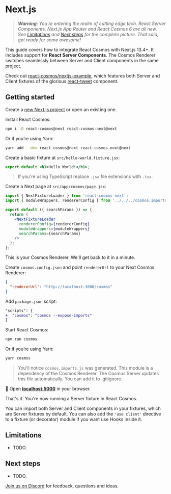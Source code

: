 # Next.js

> _**Warning**: You're entering the realm of cutting edge tech. React Server Components, Next.js App Router and React Cosmos 6 are all new. See [Limitations](#limitations) and [Next steps](#next-steps) for the complete picture. That said, get ready for some awesome!_

This guide covers how to integrate React Cosmos with Next.js 13.4+. It includes support for **React Server Components**. The Cosmos Renderer switches seamlessly between Server and Client components in the same project.

Check out [react-cosmos/nextjs-example](https://github.com/react-cosmos/nextjs-example), which features both Server and Client fixtures of the glorious [react-tweet](https://github.com/vercel-labs/react-tweet) component.

## Getting started

Create a [new Next.js project](https://nextjs.org/docs/getting-started/installation) or open an existing one.

Install React Cosmos:

```bash
npm i -D react-cosmos@next react-cosmos-next@next
```

Or if you’re using Yarn:

```bash
yarn add --dev react-cosmos@next react-cosmos-next@next
```

Create a basic fixture at `src/hello-world.fixture.jsx`:

```jsx
export default <h1>Hello World!</h1>;
```

> If you're using TypeScript replace `.jsx` file extensions with `.tsx`.

Create a Next page at `src/app/cosmos/page.jsx`:

```jsx
import { NextFixtureLoader } from 'react-cosmos-next';
import { moduleWrappers, rendererConfig } from '../../../cosmos.imports';

export default ({ searchParams }) => {
  return (
    <NextFixtureLoader
      rendererConfig={rendererConfig}
      moduleWrappers={moduleWrappers}
      searchParams={searchParams}
    />
  );
};
```

This is your Cosmos Renderer. We'll get back to it in a minute.

Create `cosmos.config.json` and point `rendererUrl` to your Next Cosmos Renderer:

```json
{
  "rendererUrl": "http://localhost:3000/cosmos"
}
```

Add `package.json` script:

```diff
"scripts": {
+  "cosmos": "cosmos --expose-imports"
}
```

Start React Cosmos:

```bash
npm run cosmos
```

Or if you’re using Yarn:

```bash
yarn cosmos
```

> You'll notice `cosmos.imports.js` was generated. This module is a dependency of the Cosmos Renderer. The Cosmos Server updates this file automatically. You can add it to .gitignore.

🚀 Open **[localhost:5000](http://localhost:5000)** in your browser.

That's it. You're now running a Server fixture in React Cosmos.

You can import both Server and Client components in your fixtures, which are Server fixtures by default. You can also add the `'use client'` directive to a fixture (or decorator) module if you want use Hooks inside it.

## Limitations

- TODO.

## Next steps

- TODO.

[Join us on Discord](https://discord.gg/3X95VgfnW5) for feedback, questions and ideas.
